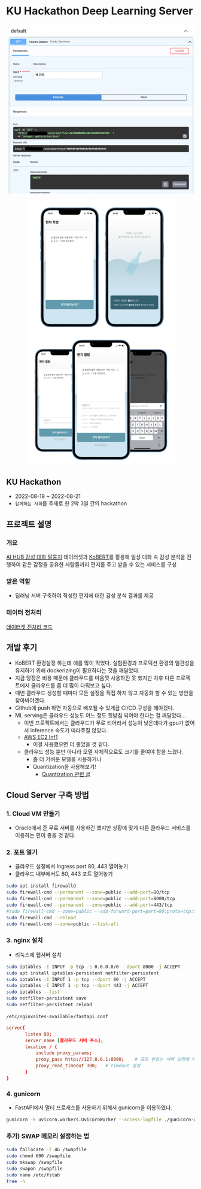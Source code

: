 # KU Hackathon Deep Learning Server
<p align="center">
  <img src="assets/server_result.jpg" width="500">
</p>

<p align="center">
  <img src="assets/product1.png" width="400">
  <img src="assets/product2.png" width="400">
</p>

## KU Hackathon
* 2022-08-19 ~ 2022-08-21
* `함께하는 사회`를 주제로 한 2박 3일 간의 hackathon

## 프로젝트 설명
### 개요
[AI HUB 감성 대화 말뭉치](https://aihub.or.kr/aihubdata/data/view.do?currMenu=115&topMenu=100&aihubDataSe=realm&dataSetSn=86) 데이터셋과 [KoBERT](https://github.com/SKTBrain/KoBERT)를 활용해 일상 대화 속 감성 분석을 진행하여 같은 감정을 공유한 사람들끼리 편지를 주고 받을 수 있는 서비스를 구성
### 맡은 역할
* 딥러닝 서버 구축하여 작성한 편지에 대한 감성 분석 결과를 제공

### 데이터 전처리
[데이터셋 전처리 코드](https://github.com/cricky04/KU-Hackathon-DL-Server)

## 개발 후기
- KoBERT 환경설정 하는데 애를 많이 먹었다. 실험환경과 프로덕션 환경의 일관성을 유지하기 위해 dockerizing이 필요하다는 것을 깨달았다.
- 지금 당장은 비용 때문에 클라우드를 마음껏 사용하진 못 했지만 차후 다른 프로젝트에서 클라우드를 좀 더 많이 다뤄보고 싶다.
- 매번 클라우드 생성할 때마다 모든 설정을 직접 하지 않고 자동화 할 수 있는 방안을 찾아봐야겠다.
- Github에 push 하면 자동으로 배포될 수 있게끔 CI/CD 구성을 해야겠다.
- ML serving은 클라우드 성능도 어느 정도 뒷받침 되어야 한다는 걸 깨달았다…
    - 이번 프로젝트에서는 클라우드가 무료 티어라서 성능이 낮은데다가 gpu가 없어서 inference 속도가 따라주질 않았다.
    - [AWS EC2 Inf1](https://aws.amazon.com/ko/ec2/instance-types/inf1/)
      - 이걸 사용했으면 더 좋았을 것 같다.
    - 클라우드 성능 뿐만 아니라 모델 자체적으로도 크기를 줄여야 함을 느꼈다.
      - 좀 더 가벼운 모델을 사용하거나
      - Quantization을 사용해보기!
        - [Quantization 관련 글](https://gaussian37.github.io/dl-concept-quantization/)
  
## Cloud Server 구축 방법
### 1. Cloud VM 만들기
* Oracle에서 준 무료 서버를 사용하긴 했지만 상황에 맞게 다른 클라우드 서비스를 이용하는 편이 좋을 것 같다.
### 2. 포트 열기 
- 클라우드 설정에서 Ingress port 80, 443 열어놓기
- 클라우드 내부에서도 80, 443 포트 열어놓기
```sh
sudo apt install firewalld
sudo firewall-cmd --permanent --zone=public --add-port=80/tcp
sudo firewall-cmd --permanent --zone=public --add-port=8000/tcp
sudo firewall-cmd --permanent --zone=public --add-port=443/tcp
#sudo firewall-cmd --zone=public --add-forward-port=port=80:proto=tcp:toport=8000 --permanent
sudo firewall-cmd --reload
sudo firewall-cmd --zone=public --list-all
```

### 3. nginx 설치
* 리눅스에 웹서버 설치

```sh
sudo iptables -I INPUT -p tcp -s 0.0.0.0/0 --dport 8000 -j ACCEPT 
sudo apt install iptables-persistent netfilter-persistent
sudo iptables -I INPUT 1 -p tcp --dport 80 -j ACCEPT
sudo iptables -I INPUT 1 -p tcp --dport 443 -j ACCEPT
sudo iptables --list
sudo netfilter-persistent save
sudo netfilter-persistent reload
```

`/etc/nginxsites-available/fastapi.conf`
```conf
server{
       listen 80;
       server_name [클라우드 서버 주소];
       location / {
           include proxy_params;
           proxy_pass http://127.0.0.1:8000;    # 포트 번호는 서버 설정에 따라 다름
           proxy_read_timeout 300;   # timeout 설정
       }
}
```

### 4. gunicorn
* FastAPI에서 멀티 프로세스를 사용하기 위해서 gunicorn을 이용하였다.
```sh
gunicorn -k uvicorn.workers.UvicornWorker --access-logfile ./gunicorn-access.log  main:app --workers 2 --timeout=300
```

### 추가) SWAP 메모리 설정하는 법
```sh
sudo fallocate -l 4G /swapfile
sudo chmod 600 /swapfile
sudo mkswap /swapfile
sudo swapon /swapfile
sudo nano /etc/fstab
free -h
```
